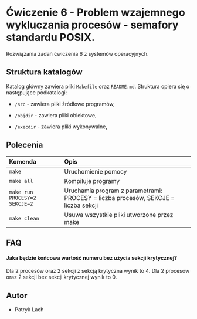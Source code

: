 
# Ćwiczenie 6 - Problem wzajemnego wykluczania procesów - semafory standardu POSIX.

Rozwiązania zadań ćwiczenia 6 z systemów operacyjnych.


## Struktura katalogów

Katalog główny zawiera pliki `Makefile` oraz `README.md`. Struktura opiera się o następujące podkatalogi:

- `/src`  - zawiera pliki źródłowe programów,

- `/objdir`  - zawiera pliki obiektowe,

- `/execdir`  - zawiera pliki wykonywalne,

## Polecenia

| Komenda | Opis                     |
| :-------- | :-------------------------------- |
| `make`      | Uruchomienie pomocy |
| `make all`      | Kompiluje programy |
| `make run PROCESY=2 SEKCJE=2`      | Uruchamia program z parametrami: PROCESY = liczba procesów,  SEKCJE = liczba sekcji |
| `make clean`      | Usuwa wszystkie pliki utworzone przez make |

## FAQ

#### Jaka będzie końcowa wartość numeru bez użycia sekcji krytycznej?

Dla 2 procesów oraz 2 sekcji z sekcją krytyczna wynik to 4.
Dla 2 procesów oraz 2 sekcji bez sekcji krytycznej wynik to 0.

## Autor

- Patryk Lach

